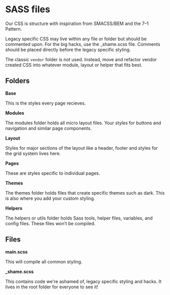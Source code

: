 # SASS files

Our CSS is structure with inspiration from SMACSS/BEM and the 7–1 Pattern.

Legacy specific CSS may live within any file or folder but should be commented upon. For the big hacks, use the \_shame.scss file. Comments should be placed directly before the legacy specific styling.

The classic `vendor` folder is not used. Instead, move and refactor vendor created CSS into whatever module, layout or helper that fits best.

## Folders

**Base**

This is the styles every page recieves.

**Modules**

The modules folder holds all micro layout files. Your styles for buttons and navigation and similar page components.

**Layout**

Styles for major sections of the layout like a header, footer and styles for the grid system lives here.

**Pages**

These are styles specific to individual pages.

**Themes**

The themes folder holds files that create specific themes such as dark. This is also where you add your custom styling.

**Helpers**

The helpers or utils folder holds Sass tools, helper files, variables, and config files. These files won’t be compiled.

## Files

**main.scss**

This will compile all common styling.

**_shame.scss**

This contains code we're ashamed of, legacy specific styling and hacks. It lives in the root folder for everyone to see it!
